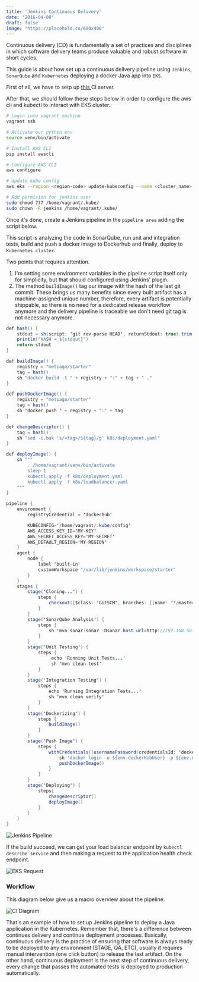 ```yaml
---
title: 'Jenkins Continuous Delivery'
date: "2016-04-08"
draft: false
image: "https://placehold.co/600x400"
---
```


Continuous delivery (CD) is fundamentally a set of practices and disciplines in which software delivery teams produce valuable and robust software in short cycles. 

This guide is about how set up a continuous delivery pipeline using `Jenkins`, `SonarQube` and `Kubernetes` deploying a docker Java app into `EKS`.

First of all, we have to setp up <a href="/devops/jenkins-ci/" target="_blank"> this </a> CI server.

After that, we should follow these steps below in order to configure the aws cli and kubectl to interact with EKS cluster.

```bash
# Login into vagrant machine
vagrant ssh

# Activate our python env
source venv/bin/activate

# Install AWS CLI
pip install awscli

# Configure AWS CLI
aws configure

# Update kube config
aws eks --region <region-code> update-kubeconfig --name <cluster_name>

# Add permision for jenkins user
sudo chmod 777 /home/vagrant/.kube/
sudo chown -R jenkins /home/vagrant/.kube/
```

Once it's done, create a Jenkins pipeline in the `pipeline area` adding the script below. 

This script is analyzing the code in SonarQube, run unit and integration tests, build and push a docker image to Dockerhub and finally, deploy to `Kubernetes cluster`.

Two points that requires attention.

1. I'm setting some environment variables in the pipeline script itself only for simplicity, but that should configured using Jenkins' plugin.
2. The method `buildImage()` tag our image with the hash of the last git commit. These brings us many benefits since every built artifact has a machine-assigned unique number, therefore, every artifact is potentially shippable, so there is no need for a dedicated release workflow anymore and the delivery pipeline is traceable we don't need git tag is not necessary anymore.

```java
def hash() {
    stdout = sh(script: 'git rev-parse HEAD', returnStdout: true).trim()
    println("HASH = ${stdout}")
    return stdout
}

def buildImage() {
    registry = "metiago/starter"
    tag = hash()
    sh "docker build -t " + registry + ":" + tag + " ."
}

def pushDockerImage() {
    registry = "metiago/starter"
    tag = hash()
    sh 'docker push ' + registry + ":" + tag
}

def changeDescriptor() {
    tag = hash()
    sh "sed -i.bak 's/<tag>/${tag}/g' k8s/deployment.yaml"
}

def deployImage() {
    sh """
        . /home/vagrant/venv/bin/activate
        sleep 1
        kubectl apply -f k8s/deployment.yaml
        kubectl apply -f k8s/loadbalancer.yaml
    """
}

pipeline {
    environment {
        registryCredential = 'dockerhub'

        KUBECONFIG='/home/vagrant/.kube/config'
        AWS_ACCESS_KEY_ID='MY-KEY'
        AWS_SECRET_ACCESS_KEY='MY-SECRET'
        AWS_DEFAULT_REGION='MY-REGION'
    }
    agent {
        node {
            label 'built-in'
            customWorkspace "/var/lib/jenkins/workspace/starter"
        }
    }
    stages {
        stage('Cloning...') {
            steps {
                checkout([$class: 'GitSCM', branches: [[name: '*/master']], extensions: [], userRemoteConfigs: [[credentialsId: 'github', url: 'git@github.com:metiago/starter-ci.git']]]))
            }
        }
        stage('SonarQube Analysis') {
            steps {
                sh 'mvn sonar:sonar -Dsonar.host.url=http://192.168.50.5:9000'
            }
        }
        stage('Unit Testing') {
            steps {
                 echo 'Running Unit Tests...'
                 sh 'mvn clean test'
            }
        }
        stage('Integration Testing') {
            steps {
                echo 'Running Integration Tests...'
                sh 'mvn clean verify'
            }
        }
        stage('Dockerizing') {
            steps {
                buildImage()
            }
        }
        stage('Push Image') {
            steps {
                withCredentials([usernamePassword(credentialsId: 'dockerhub', passwordVariable: 'dockerHubPassword', usernameVariable: 'dockerHubUser')]) {
                    sh "docker login -u ${env.dockerHubUser} -p ${env.dockerHubPassword}"
                    pushDockerImage()
                }                
            }
        }
        stage('Deploying') {
            steps{
                changeDescriptor()
                deployImage()
            }
        }
    }
}
```

![Jenkins Pipeline](/images/ci/jenkins_pipeline.png)

If the build succeed, we can get your load balancer endpoint by `kubectl describe service` and then making a request to the application health check endpoint.

![EKS Request](/images/ci/eks_request.png)

### Workflow

This diagram below give us a macro overview about the pipeline.

![CI Diagram](/images/ci/diagram.png)

That's an example of how to set up Jenkins pipeline to deploy a Java application in the Kubernetes. Remember that, there's a difference between continues delivery and continue deployment processes. Basically, continuous delivery is the practice of ensuring that software is always ready to be deployed to any environment (STAGE, QA, ETC), usually it requires manual intervention (one click button) to release the last artifact. On the other hand, 
continuous deployment is the next step of continuous delivery, every change that passes the automated tests is deployed to production automatically.